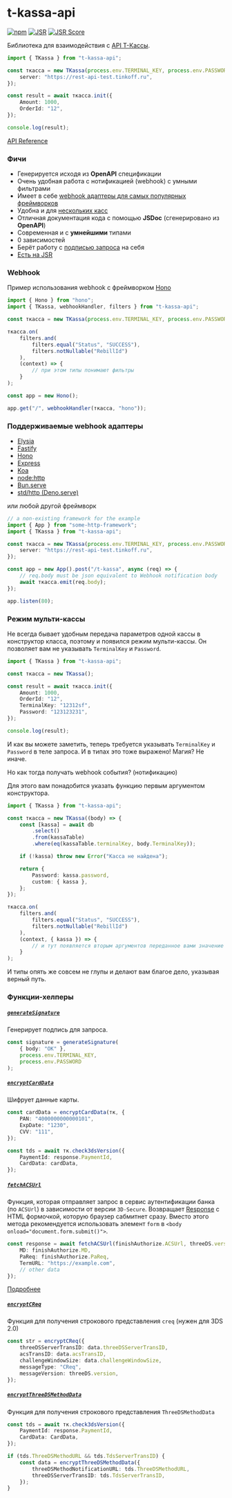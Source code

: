 # t-kassa-api

[![npm](https://img.shields.io/npm/v/t-kassa-api?logo=npm&style=flat&labelColor=000&color=3b82f6)](https://www.npmjs.org/package/t-kassa-api)
[![JSR](https://jsr.io/badges/@kravets/t-kassa-api)](https://jsr.io/@kravets/t-kassa-api)
[![JSR Score](https://jsr.io/badges/@kravets/t-kassa-api/score)](https://jsr.io/@kravets/t-kassa-api)

</div>

Библиотека для взаимодействия с [API Т-Кассы](https://www.tbank.ru/kassa/dev/payments/index.html).

```ts
import { TKassa } from "t-kassa-api";

const ткасса = new TKassa(process.env.TERMINAL_KEY, process.env.PASSWORD, {
    server: "https://rest-api-test.tinkoff.ru",
});

const result = await ткасса.init({
    Amount: 1000,
    OrderId: "12",
});

console.log(result);
```

[API Reference](https://jsr.io/@kravets/t-kassa-api/doc)

### Фичи

-   Генерируется исходя из **OpenAPI** спецификации
-   Очень удобная работа с нотификацией (webhook) с умными фильтрами
-   Имеет в себе [webhook адаптеры для самых популярных фреймворков](#поддерживаемые-webhook-адаптеры)
-   Удобна и для [нескольких касс](#режим-мульти-кассы)
-   Отличная документация кода с помощью **JSDoc** (сгенерировано из **OpenAPI**)
-   Современная и с **умнейшими** типами
-   0 зависимостей
-   Берёт работу с [подписью запроса](https://www.tbank.ru/kassa/dev/payments/index.html#section/Podpis-zaprosa) на себя
-   [Есть на JSR](https://jsr.io/@kravets/t-kassa-api)

### Webhook

Пример использования webhook с фреймворком [Hono](https://hono.dev/)

```ts
import { Hono } from "hono";
import { TKassa, webhookHandler, filters } from "t-kassa-api";

const ткасса = new TKassa(process.env.TERMINAL_KEY, process.env.PASSWORD);

ткасса.on(
    filters.and(
        filters.equal("Status", "SUCCESS"),
        filters.notNullable("RebillId")
    ),
    (context) => {
        // при этом типы понимают фильтры
    }
);

const app = new Hono();

app.get("/", webhookHandler(ткасса, "hono"));
```

### Поддерживаемые webhook адаптеры

-   [Elysia](https://elysiajs.com/)
-   [Fastify](https://fastify.dev/)
-   [Hono](https://hono.dev/)
-   [Express](https://expressjs.com/)
-   [Koa](https://koajs.com/)
-   [node:http](https://nodejs.org/api/http.html)
-   [Bun.serve](https://bun.sh/docs/api/http)
-   [std/http (Deno.serve)](https://docs.deno.com/runtime/manual/runtime/http_server_apis#http-server-apis)

или любой другой фреймворк

```ts
// a non-existing framework for the example
import { App } from "some-http-framework";
import { TKassa } from "t-kassa-api";

const ткасса = new TKassa(process.env.TERMINAL_KEY, process.env.PASSWORD, {
    server: "https://rest-api-test.tinkoff.ru",
});

const app = new App().post("/t-kassa", async (req) => {
    // req.body must be json equivalent to Webhook notification body
    await ткасса.emit(req.body);
});

app.listen(80);
```

### Режим мульти-кассы

Не всегда бывает удобным передача параметров одной кассы в конструктор класса, поэтому и появился режим мульти-кассы. Он позволяет вам не указывать `TerminalKey` и `Password`.

```ts
import { TKassa } from "t-kassa-api";

const ткасса = new TKassa();

const result = await ткасса.init({
    Amount: 1000,
    OrderId: "12",
    TerminalKey: "12312sf",
    Password: "123123231",
});

console.log(result);
```

И как вы можете заметить, теперь требуется указывать `TerminalKey` и `Password` в теле запроса. И в типах это тоже выражено! Магия? Не иначе.

Но как тогда получать webhook события? (нотификацию)

Для этого вам понадобится указать функцию первым аргументом конструктора.

```ts
import { TKassa } from "t-kassa-api";

const ткасса = new TKassa((body) => {
    const [kassa] = await db
        .select()
        .from(kassaTable)
        .where(eq(kassaTable.terminalKey, body.TerminalKey));

    if (!kassa) throw new Error("Касса не найдена");

    return {
        Password: kassa.password,
        custom: { kassa },
    };
});

ткасса.on(
    filters.and(
        filters.equal("Status", "SUCCESS"),
        filters.notNullable("RebillId")
    ),
    (context, { kassa }) => {
        // и тут появляется вторым аргументов переданное вами значение в custom
    }
);
```

И типы опять же совсем не глупы и делают вам благое дело, указывая верный путь.

### Функции-хелперы

##### [`generateSignature`](https://jsr.io/@kravets/t-kassa-api/doc/~/generateSignature)

Генерирует подпись для запроса.

```ts
const signature = generateSignature(
    { body: "OK" },
    process.env.TERMINAL_KEY,
    process.env.PASSWORD
);
```

##### [`encryptCardData`](https://jsr.io/@kravets/t-kassa-api/doc/~/encryptCardData)

Шифрует данные карты.

```ts
const cardData = encryptCardData(тк, {
    PAN: "4000000000000101",
    ExpDate: "1230",
    CVV: "111",
});

const tds = await тк.check3dsVersion({
    PaymentId: response.PaymentId,
    CardData: cardData,
});
```

##### [`fetchACSUrl`](https://jsr.io/@kravets/t-kassa-api/doc/~/fetchACSUrl)

Функция, которая отправляет запрос в сервис аутентификации банка (по `ACSUrl`) в зависимости от версии `3D-Secure`. Возвращает [Response](https://developer.mozilla.org/en-US/docs/Web/API/Response) с HTML формочкой, которую браузер сабмитнет сразу. Вместо этого метода рекомендуется использовать элемент `form` в `<body onload="document.form.submit()">`.

```ts
const response = await fetchACSUrl(finishAuthorize.ACSUrl, threeDS.version, {
    MD: finishAuthorize.MD,
    PaReq: finishAuthorize.PaReq,
    TermURL: "https://example.com",
    // other data
});
```

[Подробнее](https://www.tbank.ru/kassa/dev/payments/index.html#tag/Scenarii-oplaty-po-karte/Scenarii-platezha)

##### [`encryptCReq`](https://jsr.io/@kravets/t-kassa-api/doc/~/encryptCReq)

Функция для получения строкового представления `creq` (нужен для 3DS 2.0)

```ts
const str = encryptCReq({
    threeDSServerTransID: data.threeDSServerTransID,
    acsTransID: data.acsTransID,
    challengeWindowSize: data.challengeWindowSize,
    messageType: "CReq",
    messageVersion: threeDS.version,
});
```

##### [`encryptThreeDSMethodData`](https://jsr.io/@kravets/t-kassa-api/doc/~/encryptThreeDSMethodData)

Функция для получения строкового представления `ThreeDSMethodData`

```ts
const tds = await тк.check3dsVersion({
    PaymentId: response.PaymentId,
    CardData: CardData,
});

if (tds.ThreeDSMethodURL && tds.TdsServerTransID) {
    const data = encryptThreeDSMethodData({
        threeDSMethodNotificationURL: tds.ThreeDSMethodURL,
        threeDSServerTransID: tds.TdsServerTransID,
    });
}
```
